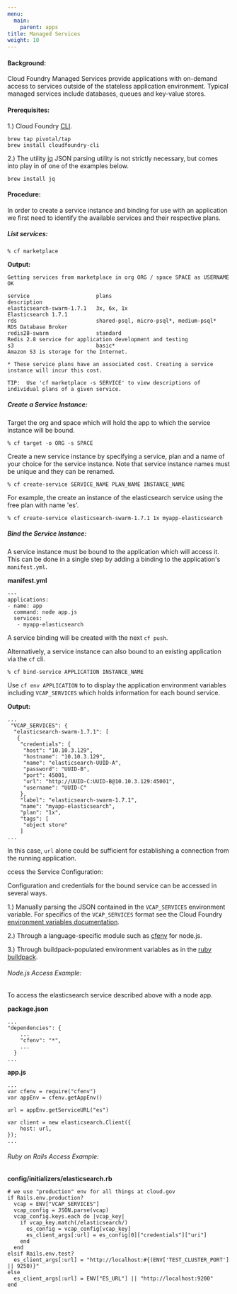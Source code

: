 ```yaml
---
menu:
  main:
    parent: apps
title: Managed Services
weight: 10
---
```


#### Background:

Cloud Foundry Managed Services provide applications with on-demand access to services outside of the stateless application environment. Typical managed services include databases, queues and key-value stores.

#### Prerequisites:

1.) Cloud Foundry [CLI](https://github.com/cloudfoundry/cli).

	brew tap pivotal/tap
	brew install cloudfoundry-cli

2.) The utility [jq](http://stedolan.github.io/jq/) JSON parsing utility is not strictly necessary, but comes into play in of one of the examples below.

	brew install jq

#### Procedure:

In order to create a service instance and binding for use with an application we first need to identify the available services and their respective plans.

##### List services:

	% cf marketplace

**Output:**

	Getting services from marketplace in org ORG / space SPACE as USERNAME
	OK

	service                     plans                                    description   
	elasticsearch-swarm-1.7.1   3x, 6x, 1x                               Elasticsearch 1.7.1   
	rds                         shared-psql, micro-psql*, medium-psql*   RDS Database Broker   
	redis28-swarm               standard                                 Redis 2.8 service for application development and testing   
	s3                          basic*                                   Amazon S3 is storage for the Internet.   

	* These service plans have an associated cost. Creating a service instance will incur this cost.

	TIP:  Use 'cf marketplace -s SERVICE' to view descriptions of individual plans of a given service.

##### Create a Service Instance:

Target the org and space which will hold the app to which the service instance will be bound.

	% cf target -o ORG -s SPACE

Create a new service instance by specifying a service, plan and a name of your choice for the service instance. Note that service instance names must be unique and they can be renamed.

	% cf create-service SERVICE_NAME PLAN_NAME INSTANCE_NAME

For example, the create an instance of the elasticsearch service using the free plan with name 'es'.

	% cf create-service elasticsearch-swarm-1.7.1 1x myapp-elasticsearch

##### Bind the Service Instance:

A service instance must be bound to the application which will access it. This can be done in a single step by adding a binding to the application's `manifest.yml`.

**manifest.yml**

	---
	applications:
	- name: app
	  command: node app.js
	  services:
	   - myapp-elasticsearch

A service binding will be created with the next `cf push`.

Alternatively, a service instance can also bound to an existing application via the `cf` cli.

	% cf bind-service APPLICATION INSTANCE_NAME

Use `cf env APPLICATION` to to display the application environment variables including `VCAP_SERVICES` which holds information for each bound service.

**Output:**

	...
	 "VCAP_SERVICES": {
	  "elasticsearch-swarm-1.7.1": [
	   {
	    "credentials": {
	     "host": "10.10.3.129",
	     "hostname": "10.10.3.129",
	     "name": "elasticsearch-UUID-A",
	     "password": "UUID-B",
	     "port": 45001,
	     "url": "http://UUID-C:UUID-B@10.10.3.129:45001",
	     "username": "UUID-C"
	    },
	    "label": "elasticsearch-swarm-1.7.1",
	    "name": "myapp-elasticsearch",
	    "plan": "1x",
	    "tags": [
	     "object store"
	    ]
	...

In this case, `url` alone could be sufficient for establishing a connection from the running application.

ccess the Service Configuration:

Configuration and credentials for the bound service can be accessed in several ways.

1.) Manually parsing the JSON contained in the `VCAP_SERVICES` environment variable. For specifics of the `VCAP_SERVICES` format see the Cloud Foundry [environment variables documentation](http://docs.cloudfoundry.org/devguide/deploy-apps/environment-variable.html#VCAP-SERVICES).

2.) Through a language-specific module such as [cfenv](https://www.npmjs.org/package/cfenv) for node.js.

3.) Through buildpack-populated environment variables as in the [ruby buildpack](http://docs.cloudfoundry.org/buildpacks/ruby/ruby-service-bindings.html#vcap-services-defines-database-url).

###### Node.js Access Example:

To access the elasticsearch service described above with a node app.

**package.json**

 	...
	"dependencies": {
		...
	    "cfenv": "*",
	    ...
	  }
	...

**app.js**

	...
	var cfenv = require("cfenv")
	var appEnv = cfenv.getAppEnv()

	url = appEnv.getServiceURL("es")

	var client = new elasticsearch.Client({
		host: url,
	});
	...

###### Ruby on Rails Access Example:

**config/initializers/elasticsearch.rb**

	# we use "production" env for all things at cloud.gov
	if Rails.env.production?
      vcap = ENV["VCAP_SERVICES"]
      vcap_config = JSON.parse(vcap)
      vcap_config.keys.each do |vcap_key|
        if vcap_key.match(/elasticsearch/)
          es_config = vcap_config[vcap_key]
          es_client_args[:url] = es_config[0]["credentials"]["uri"]
        end
      end
    elsif Rails.env.test?
      es_client_args[:url] = "http://localhost:#{(ENV['TEST_CLUSTER_PORT'] || 9250)}"
    else
      es_client_args[:url] = ENV["ES_URL"] || "http://localhost:9200"
    end

